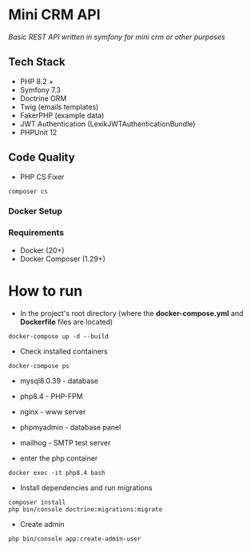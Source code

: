 # Mini CRM API 

*Basic REST API written in symfony for mini crm or other purposes*

## Tech Stack
- PHP 8.2 +
- Symfony 7.3
- Doctrine ORM
- Twig (emails templates)
- FakerPHP (example data)
- JWT Authentication (LexikJWTAuthenticationBundle)
- PHPUnit 12 

## Code Quality
- PHP CS Fixer
````
composer cs
````

### Docker Setup
### Requirements
- Docker (20+)
- Docker Composer (1.29+)

# How to run
- In the project's root directory (where the **docker-compose.yml** and **Dockerfile** files are located)
```
docker-compose up -d --build
```
- Check installed containers
```
docker-compose ps
```
- mysql8.0.39 - database
- php8.4 - PHP-FPM
- nginx - www server
- phpmyadmin - database panel
- mailhog - SMTP test server

- enter the php container
```aiignore
docker exec -it php8.4 bash
```
- Install dependencies and run migrations

```aiignore
composer install  
php bin/console doctrine:migrations:migrate
```
- Create admin
```aiignore
php bin/console app:create-admin-user
```
